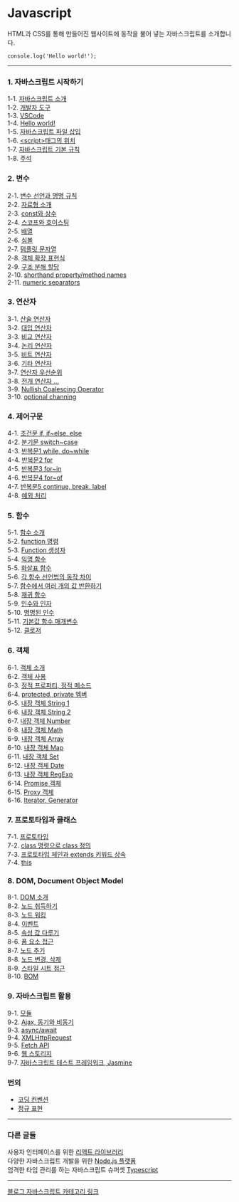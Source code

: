 # Javascript
HTML과 CSS를 통해 만들어진 웹사이트에 동작을 불어 넣는 자바스크립트를 소개합니다. <br/>
```ecmascript 6
console.log('Hello world!');
```

---
### 1. 자바스크립트 시작하기
1-1. [자바스크립트 소개](https://bamtory29.tistory.com/entry/JavaScript-%EC%9E%90%EB%B0%94%EC%8A%A4%ED%81%AC%EB%A6%BD%ED%8A%B8-%EA%B0%9C%EC%9A%94?category=924733) <br/>
1-2. [개발자 도구](https://bamtory29.tistory.com/entry/JavaScript-%EA%B0%9C%EB%B0%9C%EC%9E%90-%EB%8F%84%EA%B5%AC?category=924733) <br/>
1-3. [VSCode](https://bamtory29.tistory.com/entry/JavaScript-%EC%97%90%EB%94%94%ED%84%B0-%EC%84%A4%EC%B9%98%ED%95%98%EA%B8%B0?category=924733) <br/>
1-4. [Hello world!](https://bamtory29.tistory.com/entry/JavaScript-Hello-World?category=924733) <br/>
1-5. [자바스크립트 파일 삽입](https://bamtory29.tistory.com/entry/javascript-html-%ED%8C%8C%EC%9D%BC%EC%97%90-%EC%9E%90%EB%B0%94%EC%8A%A4%ED%81%AC%EB%A6%BD%ED%8A%B8-%EC%82%BD%EC%9E%85%ED%95%98%EA%B8%B0?category=924733) <br/>
1-6. [\<script>태그의 위치](https://bamtory29.tistory.com/entry/javascript-script%ED%83%9C%EA%B7%B8%EC%9D%98-%EC%9C%84%EC%B9%98?category=924733) <br/>
1-7. [자바스크립트 기본 규칙](https://bamtory29.tistory.com/entry/JavaScript-%EC%9E%90%EB%B0%94%EC%8A%A4%ED%81%AC%EB%A6%BD%ED%8A%B8%EC%9D%98-%EA%B8%B0%EB%B3%B8-%EA%B7%9C%EC%B9%99?category=924733) <br/>
1-8. [주석](https://bamtory29.tistory.com/entry/Javascript-%EC%A3%BC%EC%84%9D?category=924733) <br/>

### 2. 변수
2-1. [변수 선언과 명명 규칙](https://bamtory29.tistory.com/entry/Javascript-%EB%B3%80%EC%88%98-%EC%84%A0%EC%96%B8%EA%B3%BC-%EB%AA%85%EB%AA%85-%EA%B7%9C%EC%B9%99?category=924733) <br/>
2-2. [자료형 소개](https://bamtory29.tistory.com/entry/Javascript-%EC%9E%90%EB%B0%94%EC%8A%A4%ED%81%AC%EB%A6%BD%ED%8A%B8%EC%9D%98-%EC%9E%90%EB%A3%8C%ED%98%95?category=924733) <br/>
2-3. [const와 상수](https://bamtory29.tistory.com/entry/Javascript-%EC%83%81%EC%88%98-%EC%84%A0%EC%96%B8%ED%95%98%EA%B8%B0-const?category=924733) <br/>
2-4. [스코프와 호이스팅](https://bamtory29.tistory.com/entry/Javascript-%EC%8A%A4%EC%BD%94%ED%94%84-%ED%98%B8%EC%9D%B4%EC%8A%A4%ED%8C%85?category=924733) <br/>
2-5. [배열](https://bamtory29.tistory.com/entry/Javascript-%EB%B0%B0%EC%97%B4?category=924733) <br/>
2-6. [심볼](https://bamtory29.tistory.com/entry/Javascript-Symbol?category=924733) <br/>
2-7. [템플릿 문자열](https://bamtory29.tistory.com/entry/Javascript-%ED%85%9C%ED%94%8C%EB%A6%BF-%EB%AC%B8%EC%9E%90%EC%97%B4-ES2015?category=924733) <br/>
2-8. [객체 확장 표현식](https://bamtory29.tistory.com/entry/Javascript-%EA%B0%9D%EC%B2%B4-%ED%99%95%EC%9E%A5-%ED%91%9C%ED%98%84%EC%8B%9D?category=924733) <br/>
2-9. [구조 분해 할당](https://bamtory29.tistory.com/entry/Javascript-%EA%B5%AC%EC%A1%B0-%EB%B6%84%ED%95%B4-%ED%95%A0%EB%8B%B9?category=924733) <br/>
2-10. [shorthand property/method names](https://bamtory29.tistory.com/entry/Javascript-shorthand-property-names?category=924733) <br/>
2-11. [numeric separators](https://bamtory29.tistory.com/entry/Javascript-numeric-separators?category=924733) <br/>

### 3. 연산자
3-1. [산술 연산자](https://bamtory29.tistory.com/entry/Javascript-%EC%82%B0%EC%88%A0-%EC%97%B0%EC%82%B0%EC%9E%90?category=924733) <br/>
3-2. [대입 연산자](https://bamtory29.tistory.com/entry/Javascript-%EB%8C%80%EC%9E%85-%EC%97%B0%EC%82%B0%EC%9E%90?category=924733) <br/>
3-3. [비교 연산자](https://bamtory29.tistory.com/entry/Javascript-%EB%B9%84%EA%B5%90-%EC%97%B0%EC%82%B0%EC%9E%90?category=924733) <br/>
3-4. [논리 연산자](https://bamtory29.tistory.com/entry/Javascript-%EB%85%BC%EB%A6%AC-%EC%97%B0%EC%82%B0%EC%9E%90?category=924733) <br/>
3-5. [비트 연산자](https://bamtory29.tistory.com/entry/javascript-%EB%B9%84%ED%8A%B8-%EC%97%B0%EC%82%B0%EC%9E%90?category=924733) <br/>
3-6. [기타 연산자](https://bamtory29.tistory.com/entry/Javascript-%EA%B8%B0%ED%83%80-%EC%97%B0%EC%82%B0%EC%9E%90%EB%93%A4?category=924733) <br/>
3-7. [연산자 우선순위](https://bamtory29.tistory.com/entry/Javascript-%EC%97%B0%EC%82%B0%EC%9E%90%EC%9D%98-%EC%9A%B0%EC%84%A0%EC%88%9C%EC%9C%84%EC%99%80-%EA%B2%B0%ED%95%A9?category=924733) <br/>
3-8. [전개 연산자 ...](https://bamtory29.tistory.com/entry/Javascript-%EC%A0%84%EA%B0%9C-%EC%97%B0%EC%82%B0%EC%9E%90?category=924733) <br/>
3-9. [Nullish Coalescing Operator](https://bamtory29.tistory.com/entry/Nullish-coalescing-%EC%97%B0%EC%82%B0%EC%9E%90?category=924733) <br/>
3-10. [optional channing](https://bamtory29.tistory.com/entry/Javascript-optional-chainning?category=924733) <br/>


### 4. 제어구문
4-1. [조건문 if, if~else, else](https://bamtory29.tistory.com/entry/Javascript-%EC%A1%B0%EA%B1%B4%EB%AC%B8?category=924733) <br/>
4-2. [분기문 switch~case](https://bamtory29.tistory.com/entry/Javascript-%EB%B6%84%EA%B8%B0%EB%AC%B8%EC%84%A0%ED%83%9D%EB%AC%B8?category=924733) <br/>
4-3. [반복문1 while, do~while](https://bamtory29.tistory.com/entry/Javascript-%EB%B0%98%EB%B3%B5%EB%AC%B8-1-while-dowhile?category=924733) <br/>
4-4. [반복문2 for](https://bamtory29.tistory.com/entry/Javascript-%EB%B0%98%EB%B3%B5%EB%AC%B8-2-for%EB%AC%B8?category=924733) <br/>
4-5. [반복문3 for~in](https://bamtory29.tistory.com/entry/Javascript-%EB%B0%98%EB%B3%B5%EB%AC%B8-3-forin?category=924733) <br/>
4-6. [반복문4 for~of](https://bamtory29.tistory.com/entry/Javascript-%EB%B0%98%EB%B3%B5%EB%AC%B8-4-forof?category=924733) <br/>
4-7. [반복문5 continue, break, label](https://bamtory29.tistory.com/entry/Javascript-%EB%B0%98%EB%B3%B5%EB%AC%B8%EC%9D%98-%EC%A0%9C%EC%96%B4-continuebreak-%EB%A0%88%EC%9D%B4%EB%B8%94?category=924733) <br/>
4-8. [예외 처리](https://bamtory29.tistory.com/entry/Javascript-%EC%98%88%EC%99%B8-%EC%B2%98%EB%A6%AC-trycatchfinally?category=924733) <br/>

### 5. 함수
5-1. [함수 소개](https://bamtory29.tistory.com/entry/Javascript-%ED%95%A8%EC%88%98-function?category=924733) <br/>
5-2. [function 명령](https://bamtory29.tistory.com/entry/Javascript-%EC%82%AC%EC%9A%A9%EC%9E%90-%EC%A0%95%EC%9D%98-%ED%95%A8%EC%88%98-%EC%A0%95%EC%9D%981-function-%EB%AA%85%EB%A0%B9?category=924733) <br/>
5-3. [Function 생성자](https://bamtory29.tistory.com/entry/Javascript-%EC%82%AC%EC%9A%A9%EC%9E%90-%EC%A0%95%EC%9D%98-%ED%95%A8%EC%88%98-2-Function-%EC%83%9D%EC%84%B1%EC%9E%90?category=924733) <br/>
5-4. [익명 함수](https://bamtory29.tistory.com/entry/Javascript-%EC%82%AC%EC%9A%A9%EC%9E%90-%EC%A0%95%EC%9D%98-%ED%95%A8%EC%88%98-3-%ED%95%A8%EC%88%98-%EB%A6%AC%ED%84%B0%EB%9F%B4-%EC%9D%B5%EB%AA%85-%ED%95%A8%EC%88%98?category=924733) <br/>
5-5. [화살표 함수](https://bamtory29.tistory.com/entry/Javascript-%EC%82%AC%EC%9A%A9%EC%9E%90-%EC%A0%95%EC%9D%98-%ED%95%A8%EC%88%98-4-%EC%95%A0%EB%A1%9C%EC%9A%B0-%ED%95%A8%EC%88%98?category=924733) <br/>
5-6. [각 함수 선언법의 동작 차이](https://bamtory29.tistory.com/entry/Javascript-function-%EB%AA%85%EB%A0%B9%EA%B3%BC-Function-%EB%AA%85%EB%A0%B9%ED%95%A8%EC%88%98-%EB%A6%AC%ED%84%B0%EB%9F%B4) <br/>
5-7. [함수에서 여러 개의 값 반환하기](https://bamtory29.tistory.com/entry/Javascript-%ED%95%A8%EC%88%98%EC%97%90%EC%84%9C-%EC%97%AC%EB%9F%AC-%EA%B0%92-%EB%B0%98%ED%99%98%ED%95%98%EA%B8%B0?category=924733) <br/>
5-8. [재귀 함수](https://bamtory29.tistory.com/entry/Javascript-%EC%9E%AC%EA%B7%80-%ED%95%A8%EC%88%98?category=924733) <br/>
5-9. [인수와 인자](https://bamtory29.tistory.com/entry/%EC%9D%B8%EC%88%98%EC%99%80-%EC%9D%B8%EC%9E%90-Argument-Parameter?category=924733) <br/>
5-10. [명명된 인수](https://bamtory29.tistory.com/entry/Javascript-%EB%AA%85%EB%AA%85%EB%90%9C-%EC%9D%B8%EC%88%98) <br/>
5-11. [기본값 함수 매개변수](https://bamtory29.tistory.com/entry/Javascript-default-function-parameter?category=924733) <br/>
5-12. [클로저](https://bamtory29.tistory.com/entry/Javascript-Closure) <br/>

### 6. 객체
6-1. [객체 소개](https://bamtory29.tistory.com/entry/Javascript-%EA%B0%9D%EC%B2%B4?category=924733) <br/>
6-2. [객체 사용](https://bamtory29.tistory.com/entry/Javascript-%EA%B0%9D%EC%B2%B4-%EC%82%AC%EC%9A%A9%ED%95%98%EA%B8%B0?category=924733) <br/>
6-3. [정적 프로퍼티, 정적 메소드](https://bamtory29.tistory.com/entry/Javascript-%EC%A0%95%EC%A0%81-%ED%94%84%EB%A1%9C%ED%8D%BC%ED%8B%B0%EC%99%80-%EC%A0%95%EC%A0%81-%EB%A9%94%EC%86%8C%EB%93%9C?category=924733) <br/>
6-4. [protected, private 멤버](https://bamtory29.tistory.com/entry/%EC%9E%90%EB%B0%94%EC%8A%A4%ED%81%AC%EB%A6%BD%ED%8A%B8%EC%9D%98-protected%EC%99%80-private-%EB%A9%A4%EB%B2%84?category=924733) <br/>
6-5. [내장 객체 String 1](https://bamtory29.tistory.com/entry/Javascript-%EB%82%B4%EC%9E%A5-%EA%B0%9D%EC%B2%B4-String-%EA%B0%9D%EC%B2%B4?category=924733) <br/>
6-6. [내장 객체 String 2](https://bamtory29.tistory.com/entry/Javascript-%EB%82%B4%EC%9E%A5-%EA%B0%9D%EC%B2%B4-String-%EA%B0%9D%EC%B2%B4-2?category=924733) <br>
6-7. [내장 객체 Number](https://bamtory29.tistory.com/entry/Javascript-%EB%82%B4%EC%9E%A5-%EA%B0%9D%EC%B2%B4-Number-%EA%B0%9D%EC%B2%B4?category=924733) </br>
6-8. [내장 객체 Math](https://bamtory29.tistory.com/entry/Javascript-%EB%82%B4%EC%9E%A5-%EA%B0%9D%EC%B2%B4-Math?category=924733) <br/>
6-9. [내장 객체 Array](https://bamtory29.tistory.com/entry/Javascript-%EB%82%B4%EC%9E%A5-%EA%B0%9D%EC%B2%B4-Array?category=924733) <br/>
6-10. [내장 객체 Map](https://bamtory29.tistory.com/entry/Javascript-%EB%82%B4%EC%9E%A5-%EA%B0%9D%EC%B2%B4-Map-%EA%B3%BC-%EC%97%B0%EA%B4%80-%EB%B0%B0%EC%97%B4?category=924733) <br/>
6-11. [내장 객체 Set](https://bamtory29.tistory.com/entry/Javascript-%EB%82%B4%EC%9E%A5-%EA%B0%9D%EC%B2%B4-Set?category=924733) <br/>
6-12. [내장 객체 Date](https://bamtory29.tistory.com/entry/Javascript-%EB%82%B4%EC%9E%A5-%EA%B0%9D%EC%B2%B4-Date-%EA%B0%9D%EC%B2%B4?category=924733) <br/>
6-13. [내장 객체 RegExp](https://bamtory29.tistory.com/entry/Javascript-%EB%82%B4%EC%9E%A5-%EA%B0%9D%EC%B2%B4-RegExp?category=924733) <br/>
6-14. [Promise 객체](https://bamtory29.tistory.com/entry/Javascript-%ED%94%84%EB%A1%9C%EB%AF%B8%EC%8A%A4promise-%EA%B0%9D%EC%B2%B4?category=924733) <br/>
6-15. [Proxy 객체](https://bamtory29.tistory.com/entry/Javascript-Proxy-%EA%B0%9D%EC%B2%B4) <br/>
6-16. [Iterator, Generator](https://bamtory29.tistory.com/entry/Javascript-Iterator%EB%B0%98%EB%B3%B5%EC%9E%90-Generator%EB%B0%9C%EC%83%9D%EC%9E%90) <br/>

### 7. 프로토타입과 클래스
7-1. [프로토타입](https://bamtory29.tistory.com/entry/Javascript-%EA%B0%9D%EC%B2%B4%EC%99%80-%ED%81%B4%EB%9E%98%EC%8A%A4?category=924733) <br/>
7-2. [class 명령으로 class 정의](https://bamtory29.tistory.com/entry/Javascript-class-%EB%AA%85%EB%A0%B9%EC%9D%84-%EC%9D%B4%EC%9A%A9%ED%95%9C-%ED%81%B4%EB%9E%98%EC%8A%A4-%EC%A0%95%EC%9D%98?category=924733) <br/>
7-3. [프로토타입 체인과 extends 키워드 상속](https://bamtory29.tistory.com/entry/Javascript-%EA%B0%9D%EC%B2%B4%EC%9D%98-%EC%83%81%EC%86%8D-%ED%94%84%EB%A1%9C%ED%86%A0%ED%83%80%EC%9E%85-%EC%B2%B4%EC%9D%B8?category=924733) <br/>
7-4. [this](https://bamtory29.tistory.com/entry/%EC%9E%90%EB%B0%94%EC%8A%A4%ED%81%AC%EB%A6%BD%ED%8A%B8%EC%9D%98-this?category=924733) <br/>

### 8. DOM, Document Object Model
8-1. [DOM 소개](https://bamtory29.tistory.com/entry/Javascript-%EB%AC%B8%EC%84%9C-%EA%B0%9D%EC%B2%B4-%EB%AA%A8%EB%8D%B8-DOM?category=924733) <br/>
8-2. [노드 취득하기](https://bamtory29.tistory.com/entry/Javascript-%EB%85%B8%EB%93%9C-%EC%B7%A8%EB%93%9D?category=924733) <br/>
8-3. [노드 워킹](https://bamtory29.tistory.com/entry/Javascript-%EB%85%B8%EB%93%9C-%EC%9B%8C%ED%82%B9?category=924733) <br/>
8-4. [이벤트](https://bamtory29.tistory.com/entry/Javascript-%EC%9D%B4%EB%B2%A4%ED%8A%B8?category=924733) <br/>
8-5. [속성 값 다루기](https://bamtory29.tistory.com/entry/Javascript-%EC%86%8D%EC%84%B1-%EA%B0%92-%EB%8B%A4%EB%A3%A8%EA%B8%B0?category=924733) <br/>
8-6. [폼 요소 접근](https://bamtory29.tistory.com/entry/Javascript-%ED%8F%BC-%EC%9A%94%EC%86%8C-%EC%A0%91%EA%B7%BC?category=924733) <br/>
8-7. [노드 추기](https://bamtory29.tistory.com/entry/Javascript-%EB%85%B8%EB%93%9C-%EC%B6%94%EA%B0%80%ED%95%98%EA%B8%B0?category=924733) <br/>
8-8. [노드 변경, 삭제](https://bamtory29.tistory.com/entry/Javascript-%EB%85%B8%EB%93%9C-%EB%B3%80%EA%B2%BD%EA%B3%BC-%EC%82%AD%EC%A0%9C?category=924733) <br/>
8-9. [스타일 시트 접근](https://bamtory29.tistory.com/entry/Javacript-%EC%8A%A4%ED%83%80%EC%9D%BC-%EC%8B%9C%ED%8A%B8-%EC%A0%91%EA%B7%BC?category=924733) <br/>
8-10. [BOM](https://bamtory29.tistory.com/entry/Javascript-%EB%B8%8C%EB%9D%BC%EC%9A%B0%EC%A0%80-%EA%B0%9D%EC%B2%B4-%EB%AA%A8%EB%8D%B8-BOM?category=924733) <br/>

### 9. 자바스크립트 활용
9-1. [모듈](https://bamtory29.tistory.com/entry/Javascript-%EB%AA%A8%EB%93%88-Module?category=924733) <br/>
9-2. [Ajax, 동기와 비동기](https://bamtory29.tistory.com/entry/Ajax) <br/>
9-3. [async/await](https://bamtory29.tistory.com/entry/Javascript-asyncawait?category=924733) <br/>
9-4. [XMLHttpRequest](https://bamtory29.tistory.com/entry/Javascript-XMLHttpRequest?category=924733) <br/>
9-5. [Fetch API](https://bamtory29.tistory.com/entry/Javascript-Fetch-API?category=924733) <br/>
9-6. [웹 스토리지](https://bamtory29.tistory.com/entry/Javascript-%EC%9B%B9-%EC%8A%A4%ED%86%A0%EB%A6%AC%EC%A7%80-Web-Storage?category=924733) <br/>
9-7. [자바스크립트 테스트 프레임워크, Jasmine](https://bamtory29.tistory.com/entry/Javascript-%EC%9E%90%EB%B0%94%EC%8A%A4%ED%81%AC%EB%A6%BD%ED%8A%B8-%ED%85%8C%EC%8A%A4%ED%8A%B8-%EB%8F%84%EA%B5%AC-Jasmine) <br/>

### 번외  
- [코딩 컨벤션](https://bamtory29.tistory.com/entry/Javascript-%EC%9E%90%EB%B0%94%EC%8A%A4%ED%81%AC%EB%A6%BD%ED%8A%B8-%EC%BD%94%EB%94%A9-%EC%BB%A8%EB%B2%A4%EC%85%98?category=924733) <br/>
- [정규 표현](https://bamtory29.tistory.com/entry/Javascript-%EC%A0%95%EA%B7%9C-%ED%91%9C%ED%98%84?category=924733) <br/>
---
### 다른 글들
사용자 인터페이스를 위한 [리액트 라이브러리](https://github.com/Bam-j/react-study/blob/main/README.md) <br/>
다양한 자바스크립트 개발을 위한 [Node.js 플랫폼](https://github.com/Bam-j/node-study/blob/main/README.md) <br/>
엄격한 타입 관리를 하는 자바스크립트 슈퍼셋 [Typescript](https://github.com/Bam-j/study-repo/blob/main/TYPESCRIPT.md)

---
[블로그 자바스크립트 카테고리 링크](https://bamtory29.tistory.com/category/Programming/Javascript) <br/>
